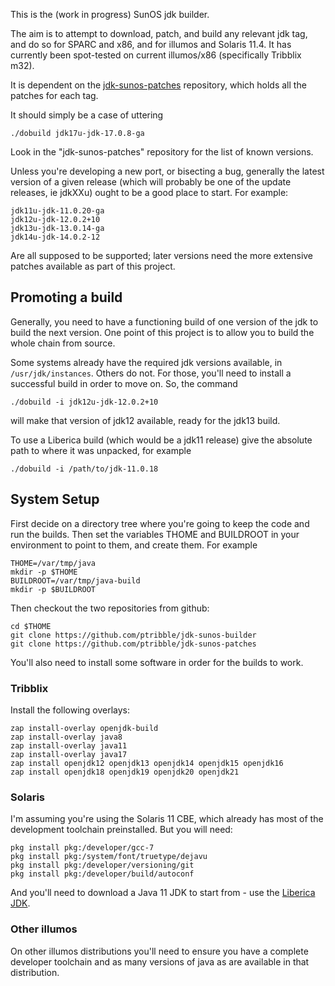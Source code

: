 This is the (work in progress) SunOS jdk builder.

The aim is to attempt to download, patch, and build any relevant jdk tag,
and do so for SPARC and x86, and for illumos and Solaris 11.4. It has
currently been spot-tested on current illumos/x86 (specifically Tribblix
m32).

It is dependent on the
[jdk-sunos-patches](https://github.com/ptribble/jdk-sunos-patches)
repository, which holds all the patches for each tag.

It should simply be a case of uttering

    ./dobuild jdk17u-jdk-17.0.8-ga

Look in the "jdk-sunos-patches" repository for the list of known versions.

Unless you're developing a new port, or bisecting a bug, generally the
latest version of a given release (which will probably be one of the
update releases, ie jdkXXu) ought to be a good place to start. For
example:

    jdk11u-jdk-11.0.20-ga
    jdk12u-jdk-12.0.2+10
    jdk13u-jdk-13.0.14-ga
    jdk14u-jdk-14.0.2-12

Are all supposed to be supported; later versions need the more extensive
patches available as part of this project.

## Promoting a build

Generally, you need to have a functioning build of one version of the jdk
to build the next version. One point of this project is to allow you to build
the whole chain from source.

Some systems already have the required jdk versions available, in
`/usr/jdk/instances`. Others do not. For those, you'll need to install
a successful build in order to move on. So, the command

    ./dobuild -i jdk12u-jdk-12.0.2+10

will make that version of jdk12 available, ready for the jdk13 build.

To use a Liberica build (which would be a jdk11 release) give the absolute
path to where it was unpacked, for example

    ./dobuild -i /path/to/jdk-11.0.18

## System Setup

First decide on a directory tree where you're going to keep the code and
run the builds. Then set the variables THOME and BUILDROOT in your
environment to point to them, and create them. For example

    THOME=/var/tmp/java
    mkdir -p $THOME
    BUILDROOT=/var/tmp/java-build
    mkdir -p $BUILDROOT

Then checkout the two repositories from github:

    cd $THOME
    git clone https://github.com/ptribble/jdk-sunos-builder
    git clone https://github.com/ptribble/jdk-sunos-patches

You'll also need to install some software in order for the builds to work.

### Tribblix

Install the following overlays:

    zap install-overlay openjdk-build
    zap install-overlay java8
    zap install-overlay java11
    zap install-overlay java17
    zap install openjdk12 openjdk13 openjdk14 openjdk15 openjdk16
    zap install openjdk18 openjdk19 openjdk20 openjdk21

### Solaris

I'm assuming you're using the Solaris 11 CBE, which already has most of the
development toolchain preinstalled. But you will need:

    pkg install pkg:/developer/gcc-7
    pkg install pkg:/system/font/truetype/dejavu
    pkg install pkg:/developer/versioning/git
    pkg install pkg:/developer/build/autoconf

And you'll need to download a Java 11 JDK to start from - use the
[Liberica JDK](https://bell-sw.com/pages/downloads/#jdk-11-lts).

### Other illumos

On other illumos distributions you'll need to ensure you have a complete
developer toolchain and as many versions of java as are available in that
distribution.
